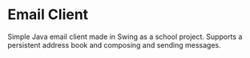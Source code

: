# Email Client

Simple Java email client made in Swing as a school project. Supports a persistent address book and composing and sending messages.
